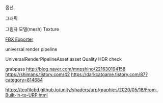 옵션

그래픽

그림자
모델(mesh)
Texture

[FBX Exporter](https://docs.unity3d.com/Packages/com.unity.formats.fbx@2.0/manual/index.html)

universal render pipeline

UniversalRenderPipelineAsset.asset
Quality
 HDR check


grabpass
  http://blog.naver.com/mnpshino/221630194158
  https://shimans.tistory.com/42
  https://darkcatgame.tistory.com/87?category=814684


  https://teofilobd.github.io/unity/shaders/urp/graphics/2020/05/18/From-Built-in-to-URP.html